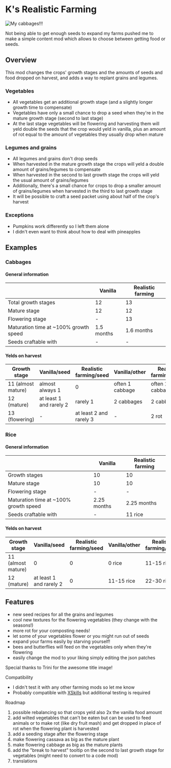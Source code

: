 # K's Realistic Farming
![My cabbages!!!](https://i.imgur.com/KmLF0Y7.png)

Not being able to get enough seeds to expand my farms pushed me to make a simple content mod which allows to choose between getting food or seeds.

## Overview

This mod changes the crops' growth stages and the amounts of seeds and food dropped on harvest, and adds a way to replant grains and legumes.

### Vegetables

*   All vegetables get an additional growth stage (and a slightly longer growth time to compensate)
*   Vegetables have only a small chance to drop a seed when they're in the mature growth stage (second to last stage)
*   At the last stage vegetables will be flowering and harvesting them will yeld double the seeds that the crop would yeld in vanilla, plus an amount of rot equal to the amount of vegetables they usually drop when mature

### Legumes and grains

*   All legumes and grains don't drop seeds
*   When harvested in the mature growth stage the crops will yeld a double amount of grains/legumes to compensate
*   When harvested in the second to last growth stage the crops will yeld the usual amount of grains/legumes
*   Additionally, there's a small chance for crops to drop a smaller amount of grains/legumes when harvested in the third to last growth stage
*   It will be possible to craft a seed packet using about half of the crop's harvest

### Exceptions

*   Pumpkins work differently so I left them alone
*   I didn't even want to think about how to deal with pineapples

## Examples

### Cabbages

#### General information
|     | **Vanilla** | **Realistic farming** |
| --- | --- | --- |
| Total growth stages | 12  | 13  |
| Mature stage | 12  | 12  |
| Flowering stage | \-  | 13  |
| Maturation time at ~100% growth speed | 1.5 months | 1.6 months |
| Seeds craftable with | \-  | \-  |

#### Yelds on harvest
| **Growth stage** | **Vanilla/seed** | **Realistic farming/seed** | **Vanilla/other** | **Realistic farming/other** |
| --- | --- | --- | --- | --- |
| 11 (almost mature) | almost always 1 | 0   | often 1 cabbage | often 1 cabbage |
| 12 (mature) | at least 1 and rarely 2 | rarely 1 | 2 cabbages | 2 cabbages |
| 13 (flowering) | \-  | at least 2 and rarely 3 | \-  | 2 rot |

### Rice


#### General information
|     | **Vanilla** | **Realistic farming** |
| --- | --- | --- |
| Growth stages | 10  | 10  |
| Mature stage | 10  | 10  |
| Flowering stage | \-  | \-  |
| Maturation time at ~100% growth speed | 2.25 months | 2.25 months |
| Seeds craftable with | \-  | 11 rice |

#### Yelds on harvest
| **Growth stage** | **Vanilla/seed** | **Realistic farming/seed** | **Vanilla/other** | **Realistic farming/other** |
| --- | --- | --- | --- | --- |
| 11 (almost mature) | 0   | 0   | 0 rice | 11-15 rice |
| 12 (mature) | at least 1 and rarely 2 | 0   | 11-15 rice | 22-30 rice |

## Features

*   new seed recipes for all the grains and legumes
*   cool new textures for the flowering vegetables (they change with the seasons!)
*   more rot for your composting needs!
*   let some of your vegetables flower or you might run out of seeds
*   expand your farms easily by starving yourself!
*   bees and butterflies will feed on the vegetables only when they're flowering
*   easily change the mod to your liking simply editing the json patches

Special thanks to Trini for the awesome title image!

Compatibility

*   I didn't test it with any other farming mods so let me know
*   Probably compatible with [XSkills](https://mods.vintagestory.at/show/mod/247) but additional testing is required

Roadmap

1.  possible rebalancing so that crops yeld also 2x the vanilla food amount
2.  add wilted vegetables that can't be eaten but can be used to feed animals or to make rot (like dry fruit mash) and get dropped in place of rot when the flowering plant is harvested 
3.  add a seeding stage after the flowering stage
4.  make flowering cassava as big as the mature plant
5.  make flowering cabbage as big as the mature plants
6.  add the "break to harvest" tooltip on the second to last growth stage for vegetables (might need to convert to a code mod)
7.  translations
